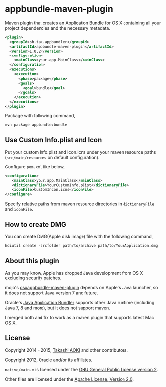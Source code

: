 # appbundle-maven-plugin

Maven plugin that creates an Application Bundle for OS X containing all your project dependencies and the necessary metadata.

```xml
<plugin>
  <groupId>sh.tak.appbundler</groupId>
  <artifactId>appbundle-maven-plugin</artifactId>
  <version>1.0.2</version>
  <configuration>
    <mainClass>your.app.MainClass</mainClass>
  </configuration>
  <executions>
    <execution>
      <phase>package</phase>
      <goals>
        <goal>bundle</goal>
      </goals>
    </execution>
  </executions>
</plugin>
```

Package with following command,

```shell
mvn package appbundle:bundle
```

## Use Custom Info.plist and Icon

Put your custom Info.plist and Icon.icns under your maven resource paths (`src/main/resources` on default configuration).

Configure `pom.xml` like below,

```xml
<configuration>
   <mainClass>your.app.MainClass</mainClass>
   <dictionaryFile>YourCustomInfo.plist</dictionaryFile>
   <iconFile>CustomIncon.icns</iconFile>
</configure>
```

Specify relative paths from maven resource directories in `dictionaryFile` and `iconFile`.

## How to create DMG

You can create DMG(Apple disk image) file with the following command,

```shell
hdiutil create -srcfolder path/to/archive path/to/YourApplication.dmg
```

## About this plugin

As you may know, Apple has dropped Java development from OS X excluding security patches.

mojo's [osxappbundle-maven-plugin](http://mojo.codehaus.org/osxappbundle-maven-plugin/) depends on Apple's Java launcher, so it does not support Java version 7 and future.

Oracle's [Java Application Bundler](https://java.net/projects/appbundler) supports other Java runtime (including Java 7, 8 and more), but it does not support maven.

I merged both and fix to work as a maven plugin that supports latest Mac OS X.

## License

Copyright 2014 - 2015, [Takashi AOKI][tak.sh] and other contributors.

Copyright 2012, Oracle and/or its affiliates.

`native/main.m` is licensed under the [GNU General Public License version 2][gnu-general-public-license-2.0].

Other files are licensed under the [Apache License, Version 2.0][apache-license-2.0].

[tak.sh]: http://tak.sh
[gnu-general-public-license-2.0]: http://www.gnu.org/licenses/gpl-2.0.html
[apache-license-2.0]: http://www.apache.org/licenses/LICENSE-2.0.html
